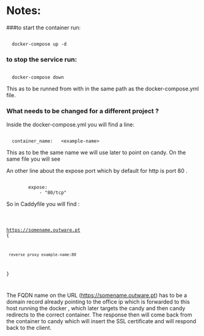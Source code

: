 # Notes:

###to start the container run:

<code>
  docker-compose up -d
</code>

### to stop the service run:

<code>
  docker-compose down
</code>

This as to be runned from with in the same path as the docker-compose.yml file.

### What needs to be changed for a different project ?

Inside the docker-compose.yml you will find a line:

<code>
  container_name: 	&lt;example-name&gt;
</code>

This as to be the same name we will use later to point on candy. On the same file you will see 

An other line about the expose port which by default for http is port 80 .

<code>
        expose:
            - "80/tcp"
</code>

So in Caddyfile you will find : 

<code>

https://somename.outware.pt {

     reverse_proxy example-name:80
}

</code>

The FQDN name on the URL (https://somename.outware.pt) has to be a domain record already
 pointing to the office ip which is forwarded to this host running the docker , which later
targets the candy and then candy redirects to the correct container. The response then will come back
from the container to candy which will insert the SSL certificate and will respond back to the client.
